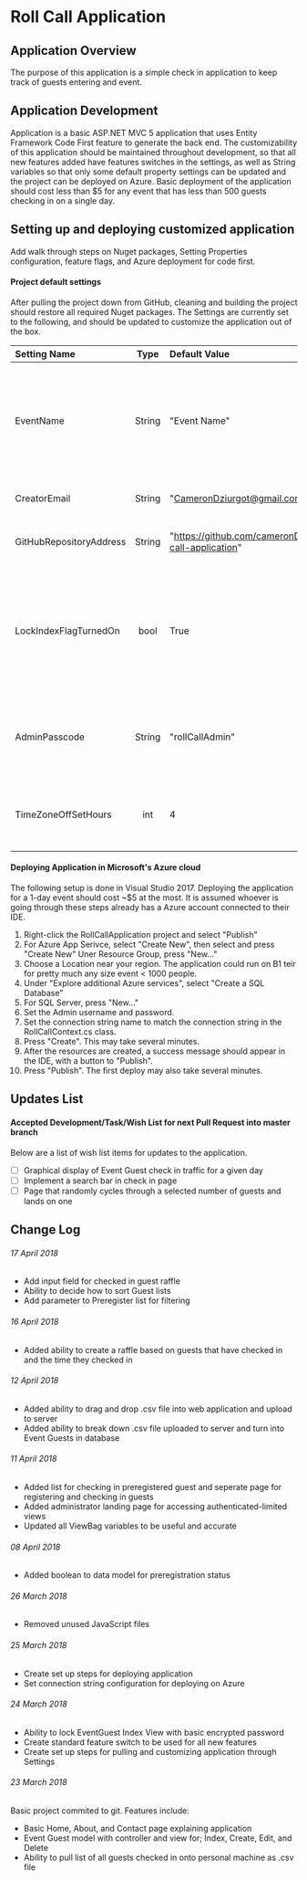 # Roll Call Application

## Application Overview
The purpose of this application is a simple check in application to keep track of guests entering
and event.

## Application Development
Application is a basic ASP.NET MVC 5 application that uses Entity Framework Code First feature 
to generate the back end. The customizability of this application should be maintained throughout
development, so that all new features added have features switches in the settings, as well as 
String variables so that only some default property settings can be updated and the project can
be deployed on Azure. Basic deployment of the application should cost less than $5 for any event
that has less than 500 guests checking in on a single day.

## Setting up and deploying customized application
Add walk through steps on Nuget packages, Setting Properties configuration, feature flags,
and Azure deployment for code first.

#### Project default settings
After pulling the project down from GitHub, cleaning and building the project should restore all 
required Nuget packages. The Settings are currently set to the following, and should be updated
to customize the application out of the box.

| Setting Name | Type | Default Value | Description |
| :--- | :---: | :--- | :--- |
| EventName | String | "Event Name" | Name of event application will be used for. Name appears in various spots throughout the application. |
| CreatorEmail | String | "CameronDziurgot@gmail.com" | Email of the application creator. |
| GitHubRepositoryAddress | String | "https://github.com/cameronDz/roll-call-application" | Repository where the application can be found. |
| LockIndexFlagTurnedOn | bool | True | Feature flag for creating authentication that locks the Views in EventGuests for Index, Edit, and Delete, behind a passcode. |
| AdminPasscode | String | "rollCallAdmin" | Passcode used when the Passcode feature flag is turned on for Admin access. |
| TimeZoneOffSetHours | int | 4 | Used to set the timezone offset from UTC to where the event is being held. |

#### Deploying Application in Microsoft's Azure cloud
The following setup is done in Visual Studio 2017. Deploying the application for a 1-day event 
should cost ~$5 at the most. It is assumed whoever is going through these steps already has a 
Azure account connected to their IDE.
1. Right-click the RollCallApplication project and select "Publish"
2. For Azure App Serivce, select "Create New", then select and press "Create New"
Uner Resource Group, press "New..."
3. Choose a Location near your region. The application could run on B1 teir for pretty much any size event < 1000 people.
4. Under "Explore additional Azure services", select "Create a SQL Database"
5. For SQL Server, press "New..." 
6. Set the Admin username and password.
7. Set the connection string name to match the connection string in the RollCallContext.cs class.
8. Press "Create". This may take several minutes.
9. After the resources are created, a success message should appear in the IDE, with a button to "Publish".
10. Press "Publish". The first deploy may also take several minutes.

## Updates List

#### Accepted Development/Task/Wish List for next Pull Request into master branch
Below are a list of wish list items for updates to the application. 

- [ ] Graphical display of Event Guest check in traffic for a given day
- [ ] Implement a search bar in check in page
- [ ] Page that randomly cycles through a selected number of guests and lands on one

## Change Log

###### 17 April 2018
- Add input field for checked in guest raffle
- Ability to decide how to sort Guest lists
- Add parameter to Preregister list for filtering

###### 16 April 2018 
- Added ability to create a raffle based on guests that have checked in and the time they checked in

###### 12 April 2018
- Added ability to drag and drop .csv file into web application and upload to server
- Added ability to break down .csv file uploaded to server and turn into Event Guests in database

###### 11 April 2018
- Added list for checking in preregistered guest and seperate page for registering and checking in guests
- Added administrator landing page for accessing authenticated-limited views
- Updated all ViewBag variables to be useful and accurate

###### 08 April 2018
- Added boolean to data model for preregistration status

###### 26 March 2018
- Removed unused JavaScript files

###### 25 March 2018
- Create set up steps for deploying application
- Set connection string configuration for deploying on Azure

###### 24 March 2018
- Ability to lock EventGuest Index View with basic encrypted password
- Create standard feature switch to be used for all new features
- Create set up steps for pulling and customizing application through Settings 

###### 23 March 2018
Basic project commited to git. Features include:
- Basic Home, About, and Contact page explaining application
- Event Guest model with controller and view for; Index, Create, Edit, and Delete
- Ability to pull list of all guests checked in onto personal machine as .csv file